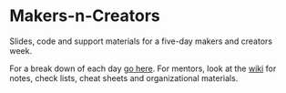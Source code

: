 # Makers-n-Creators

Slides, code and support materials for a five-day makers and creators week.

For a break down of each day [go here](index.html). For mentors, look
at the [wiki](https://github.com/deejaygraham/makers-n-creators/wiki) for notes,
check lists, cheat sheets and organizational materials.
